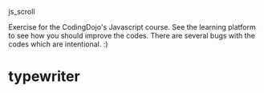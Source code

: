 
js_scroll


Exercise for the CodingDojo's Javascript course.  See the learning platform to see how you should improve the codes.  There are several bugs with the codes which are intentional. :)

# typewriter
